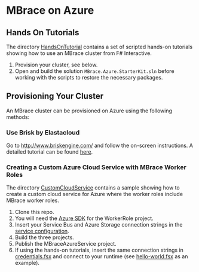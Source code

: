# MBrace on Azure

## Hands On Tutorials

The directory [HandsOnTutorial](HandsOnTutorial) contains a set of scripted 
hands-on tutorials showing how to use an MBrace cluster from F# Interactive.

1. Provision your cluster, see below.
2. Open and build the solution ``MBrace.Azure.StarterKit.sln`` before working with the scripts
   to restore the necessary packages.

## Provisioning Your Cluster

An MBrace cluster can be provisioned on Azure using the following methods:

### Use Brisk by Elastacloud

Go to http://www.briskengine.com/ and follow the on-screen instructions.
A detailed tutorial can be found [here](https://github.com/mbraceproject/MBrace.StarterKits/blob/master/azure/brisk-tutorial.md).



### Creating a Custom Azure Cloud Service with MBrace Worker Roles

The directory [CustomCloudService](CustomCloudService) contains a sample showing how to create a custom cloud service
for Azure where the worker roles include MBrace worker roles.

1. Clone this repo.
2. You will need the [Azure SDK](http://azure.microsoft.com/en-us/downloads/) for the WorkerRole project.
3. Insert your Service Bus and Azure Storage connection strings in the [service configuration](CustomCloudService/MBraceAzureService/ServiceConfiguration.Cloud.cscfg).
4. Build the three projects.
5. Publish the MBraceAzureService project.
6. If using the hands-on tutorials, insert the same connection 
   strings in [credentials.fsx](HandsOnTutorial/credentials.fsx#L29) and connect 
   to your runtime (see [hello-world.fsx](HandsOnTutorial/1-hello-world.fsx) as an example).

